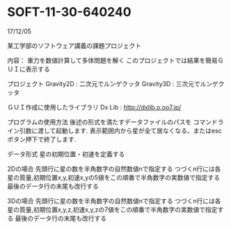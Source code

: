 # SOFT-11-30-640240

17/12/05

某工学部のソフトウェア講義の課題プロジェクト

内容：
重力を数値計算して多体問題を解く
このプロジェクトでは結果を簡易ＧＵＩに表示する

プロジェクト
Gravity2D : 二次元でルンゲクッタ
Gravity3D : 三次元でルンゲクッタ


ＧＵＩ作成に使用したライブラリ
Dx Lib : http://dxlib.o.oo7.jp/



プログラムの使用方法
後述の形式を満たすデータファイルのパスを
コマンドライン引数に渡して起動します.
表示範囲内から星が全て居なくなる、またはescボタン押下で終了します.



データ形式
星の初期位置・初速を定義する

2Dの場合
先頭行に星の数を半角数字の自然数値nで指定する
つづくn行には各星の質量,初期位置x,y,初速x,yの5値をこの順番で半角数字の実数値で指定する
最後のデータ行の末尾も改行する 

3Dの場合
先頭行に星の数を半角数字の自然数値nで指定する
つづくn行には各星の質量,初期位置x,y,z,初速x,y,zの7値をこの順番で半角数字の実数値で指定する
最後のデータ行の末尾も改行する
